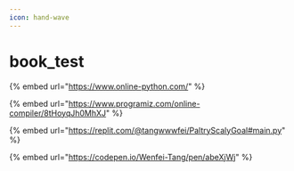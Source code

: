 ```yaml
---
icon: hand-wave
---
```


# book\_test

{% embed url="https://www.online-python.com/" %}

{% embed url="https://www.programiz.com/online-compiler/8tHoyqJh0MhXJ" %}

{% embed url="https://replit.com/@tangwwwfei/PaltryScalyGoal#main.py" %}



{% embed url="https://codepen.io/Wenfei-Tang/pen/abeXjWj" %}

